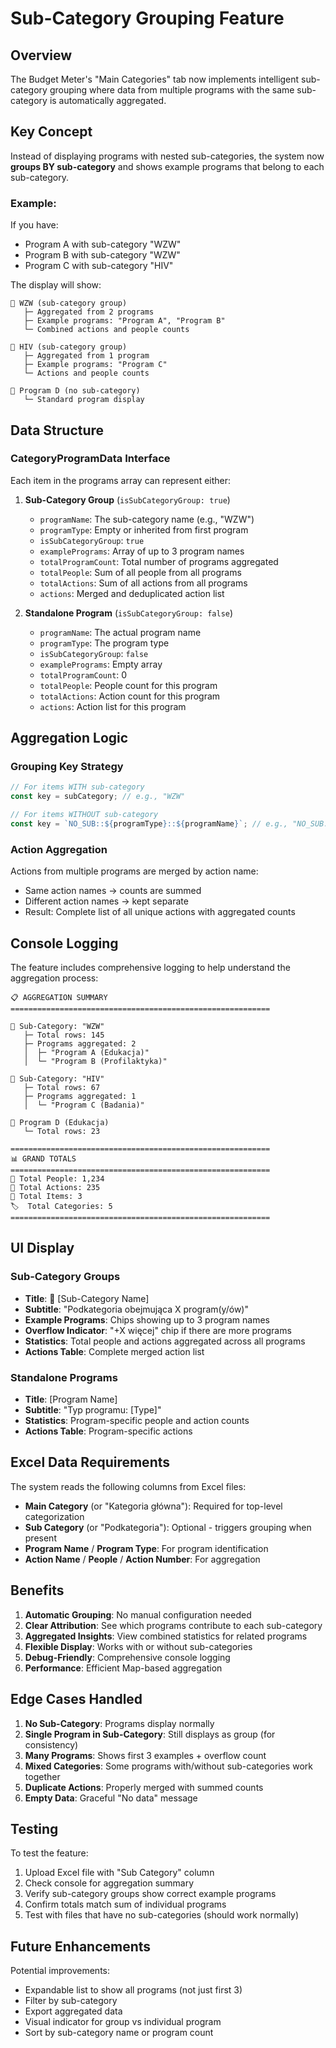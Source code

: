 # Sub-Category Grouping Feature

## Overview

The Budget Meter's "Main Categories" tab now implements intelligent sub-category grouping where data from multiple programs with the same sub-category is automatically aggregated.

## Key Concept

Instead of displaying programs with nested sub-categories, the system now **groups BY sub-category** and shows example programs that belong to each sub-category.

### Example:

If you have:

- Program A with sub-category "WZW"
- Program B with sub-category "WZW"
- Program C with sub-category "HIV"

The display will show:

```
🔗 WZW (sub-category group)
   ├─ Aggregated from 2 programs
   ├─ Example programs: "Program A", "Program B"
   └─ Combined actions and people counts

🔗 HIV (sub-category group)
   ├─ Aggregated from 1 program
   ├─ Example programs: "Program C"
   └─ Actions and people counts

📌 Program D (no sub-category)
   └─ Standard program display
```

## Data Structure

### CategoryProgramData Interface

Each item in the programs array can represent either:

1. **Sub-Category Group** (`isSubCategoryGroup: true`)

   - `programName`: The sub-category name (e.g., "WZW")
   - `programType`: Empty or inherited from first program
   - `isSubCategoryGroup`: `true`
   - `examplePrograms`: Array of up to 3 program names
   - `totalProgramCount`: Total number of programs aggregated
   - `totalPeople`: Sum of all people from all programs
   - `totalActions`: Sum of all actions from all programs
   - `actions`: Merged and deduplicated action list

2. **Standalone Program** (`isSubCategoryGroup: false`)
   - `programName`: The actual program name
   - `programType`: The program type
   - `isSubCategoryGroup`: `false`
   - `examplePrograms`: Empty array
   - `totalProgramCount`: 0
   - `totalPeople`: People count for this program
   - `totalActions`: Action count for this program
   - `actions`: Action list for this program

## Aggregation Logic

### Grouping Key Strategy

```typescript
// For items WITH sub-category
const key = subCategory; // e.g., "WZW"

// For items WITHOUT sub-category
const key = `NO_SUB::${programType}::${programName}`; // e.g., "NO_SUB::Edukacja::Program X"
```

### Action Aggregation

Actions from multiple programs are merged by action name:

- Same action names → counts are summed
- Different action names → kept separate
- Result: Complete list of all unique actions with aggregated counts

## Console Logging

The feature includes comprehensive logging to help understand the aggregation process:

```
📋 AGGREGATION SUMMARY
==========================================================

🔗 Sub-Category: "WZW"
   ├─ Total rows: 145
   ├─ Programs aggregated: 2
   │  ├─ "Program A (Edukacja)"
   │  └─ "Program B (Profilaktyka)"

🔗 Sub-Category: "HIV"
   ├─ Total rows: 67
   ├─ Programs aggregated: 1
   │  └─ "Program C (Badania)"

📌 Program D (Edukacja)
   └─ Total rows: 23

==========================================================
📊 GRAND TOTALS
==========================================================
👥 Total People: 1,234
🎯 Total Actions: 235
📁 Total Items: 3
🏷️  Total Categories: 5
==========================================================
```

## UI Display

### Sub-Category Groups

- **Title**: 🔗 [Sub-Category Name]
- **Subtitle**: "Podkategoria obejmująca X program(y/ów)"
- **Example Programs**: Chips showing up to 3 program names
- **Overflow Indicator**: "+X więcej" chip if there are more programs
- **Statistics**: Total people and actions aggregated across all programs
- **Actions Table**: Complete merged action list

### Standalone Programs

- **Title**: [Program Name]
- **Subtitle**: "Typ programu: [Type]"
- **Statistics**: Program-specific people and action counts
- **Actions Table**: Program-specific actions

## Excel Data Requirements

The system reads the following columns from Excel files:

- **Main Category** (or "Kategoria główna"): Required for top-level categorization
- **Sub Category** (or "Podkategoria"): Optional - triggers grouping when present
- **Program Name** / **Program Type**: For program identification
- **Action Name** / **People** / **Action Number**: For aggregation

## Benefits

1. **Automatic Grouping**: No manual configuration needed
2. **Clear Attribution**: See which programs contribute to each sub-category
3. **Aggregated Insights**: View combined statistics for related programs
4. **Flexible Display**: Works with or without sub-categories
5. **Debug-Friendly**: Comprehensive console logging
6. **Performance**: Efficient Map-based aggregation

## Edge Cases Handled

1. **No Sub-Category**: Programs display normally
2. **Single Program in Sub-Category**: Still displays as group (for consistency)
3. **Many Programs**: Shows first 3 examples + overflow count
4. **Mixed Categories**: Some programs with/without sub-categories work together
5. **Duplicate Actions**: Properly merged with summed counts
6. **Empty Data**: Graceful "No data" message

## Testing

To test the feature:

1. Upload Excel file with "Sub Category" column
2. Check console for aggregation summary
3. Verify sub-category groups show correct example programs
4. Confirm totals match sum of individual programs
5. Test with files that have no sub-categories (should work normally)

## Future Enhancements

Potential improvements:

- Expandable list to show all programs (not just first 3)
- Filter by sub-category
- Export aggregated data
- Visual indicator for group vs individual program
- Sort by sub-category name or program count
